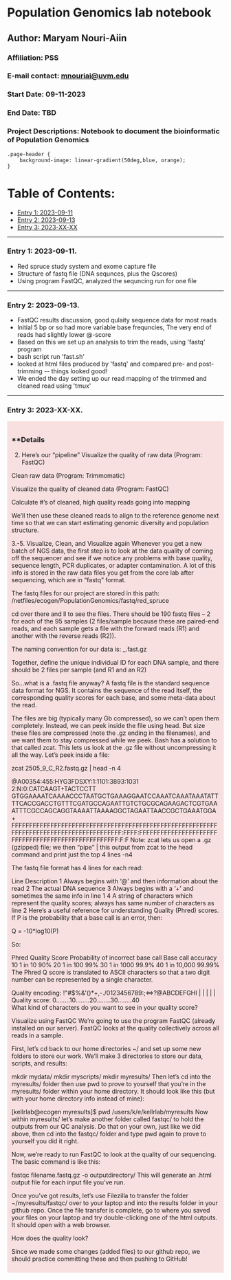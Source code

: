 # Population Genomics lab notebook  

## Author: Maryam Nouri-Aiin
### Affiliation:  PSS
### E-mail contact: mnouriai@uvm.edu


### Start Date: 09-11-2023
### End Date: TBD
### Project Descriptions:   Notebook to document the bioinformatic of Population Genomics


```{css my-header-colors, echo = FALSE}
.page-header {
    background-image: linear-gradient(50deg,blue, orange);
}
```



# Table of Contents:   

* [Entry 1: 2023-09-11](#id-section1)
* [Entry 2: 2023-09-13](#id-section2)
* [Entry 3: 2023-XX-XX](#id-section3)


------    
<div id='id-section1'/>   

### Entry 1: 2023-09-11.   
- Red spruce study system and exome capture file
- Structure of fastq file (DNA sequnces, plus the Qscores)
- Using program FastQC, analyzed the sequncing run for one file
------    
<div id='id-section2'/>   


### Entry 2: 2023-09-13.  
- FastQC results discussion, good qulaity sequence data for most reads
- Initial 5 bp or so had more variable base frequncies, The very end of reads had slightly lower @-score
- Based on this we set up an analysis to trim the reads, using 'fastq' program
- bash script run  'fast.sh'
- looked at html files produced by 'fastq' and compared pre- and post-trimming -- things looked good!
- We ended the day setting up our read mapping of the trimmed and cleaned read using 'tmux'


------    
<div id='id-section3'/>   


### Entry 3: 2023-XX-XX.




<div style="background-color:#F8E0E0; padding:10px;">

### **Details 
2. Here’s our “pipeline”
Visualize the quality of raw data (Program: FastQC)

Clean raw data (Program: Trimmomatic)

Visualize the quality of cleaned data (Program: FastQC)

Calculate #’s of cleaned, high quality reads going into mapping

We’ll then use these cleaned reads to align to the reference genome next time so that we can start estimating genomic diversity and population structure.

3.-5. Visualize, Clean, and Visualize again
Whenever you get a new batch of NGS data, the first step is to look at the data quality of coming off the sequencer and see if we notice any problems with base quality, sequence length, PCR duplicates, or adapter contamination. A lot of this info is stored in the raw data files you get from the core lab after sequencing, which are in “fastq” format.

The fastq files for our project are stored in this path: /netfiles/ecogen/PopulationGenomics/fastq/red_spruce

cd over there and ll to see the files. There should be 190 fastq files – 2 for each of the 95 samples (2 files/sample because these are paired-end reads, and each sample gets a file with the forward reads (R1) and another with the reverse reads (R2)).

The naming convention for our data is: <PopCode>_<RowID>_<ColumnID>_<ReadDirection>.fast.gz

Together, <PopCode>_<RowID>_<ColumnID> define the unique individual ID for each DNA sample, and there should be 2 files per sample (and R1 and an R2)

So…what is a .fastq file anyway?
A fastq file is the standard sequence data format for NGS. It contains the sequence of the read itself, the corresponding quality scores for each base, and some meta-data about the read.

The files are big (typically many Gb compressed), so we can’t open them completely. Instead, we can peek inside the file using head. But size these files are compressed (note the .gz ending in the filenames), and we want them to stay compressed while we peek. Bash has a solution to that called zcat. This lets us look at the .gz file without uncompressing it all the way. Let’s peek inside a file:

zcat 2505_9_C_R2.fastq.gz | head -n 4

@A00354:455:HYG3FDSXY:1:1101:3893:1031 2:N:0:CATCAAGT+TACTCCTT
GTGGAAAATCAAAACCCTAATGCTGAAAGGAATCCAAATCAAATAAATATTTTCACCGACCTGTTTCGATGCCAGAATTGTCTGCGCAGAAGACTCGTGAAATTTCGCCAGCAGGTAAAATTAAAAGGCTAGAATTAACCGCTGAAATGGA
+
FFFFFFFFFFFFFFFFFFFFFFFFFFFFFFFFFFFFFFFFFFFFFFFFFFFFFFFFFFFFFFFFFFFFFFFFFFFFFFFFFFFFFFFFF:FFFF:FFFFFFFFFFFFFFFFFFFFFFFFFFFFFFFFFFFFFFFFFFFFFFFFFFFF:F:F
Note: zcat lets us open a .gz (gzipped) file; we then “pipe” | this output from zcat to the head command and print just the top 4 lines -n4

The fastq file format has 4 lines for each read:

Line	Description
1	Always begins with ‘@’ and then information about the read
2	The actual DNA sequence
3	Always begins with a ‘+’ and sometimes the same info in line 1
4	A string of characters which represent the quality scores; always has same number of characters as line 2
Here’s a useful reference for understanding Quality (Phred) scores. If P is the probability that a base call is an error, then:

Q = -10*log10(P)

So:

Phred Quality Score	Probability of incorrect base call	Base call accuracy
10	1 in 10	90%
20	1 in 100	99%
30	1 in 1000	99.9%
40	1 in 10,000	99.99%
The Phred Q score is translated to ASCII characters so that a two digit number can be represented by a single character.

 Quality encoding: !"#$%&'()*+,-./0123456789:;<=>?@ABCDEFGHI
                   |         |         |         |         |
    Quality score: 0........10........20........30........40   
What kind of characters do you want to see in your quality score?

Visualize using FastQC
We’re going to use the program FastQC (already installed on our server). FastQC looks at the quality collectively across all reads in a sample.

First, let’s cd back to our home directories ~/ and set up some new folders to store our work. We’ll make 3 directories to store our data, scripts, and results:

mkdir mydata/
mkdir myscripts/
mkdir myresults/
Then let’s cd into the myresults/ folder then use pwd to prove to yourself that you’re in the myresults/ folder within your home directory. It should look like this (but with your home directory info instead of mine):

[kellrlab@ecogen myresults]$ pwd
/users/k/e/kellrlab/myresults
Now within myresults/ let’s make another folder called fastqc/ to hold the outputs from our QC analysis. Do that on your own, just like we did above, then cd into the fastqc/ folder and type pwd again to prove to yourself you did it right.

Now, we’re ready to run FastQC to look at the quality of our sequencing. The basic command is like this:

fastqc filename.fastq.gz -o outputdirectory/
This will generate an .html output file for each input file you’ve run.

Once you’ve got results, let’s use Filezilla to transfer the folder ~/myresults/fastqc/ over to your laptop and into the results folder in your github repo. Once the file transfer is complete, go to where you saved your files on your laptop and try double-clicking one of the html outputs. It should open with a web browser.

How does the quality look?

Since we made some changes (added files) to our github repo, we should practice committing these and then pushing to GitHub!
</div>


